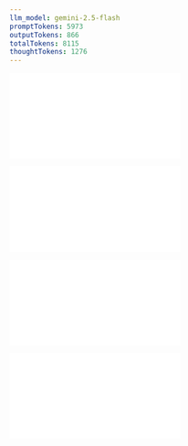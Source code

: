```yaml
---
llm_model: gemini-2.5-flash
promptTokens: 5973
outputTokens: 866
totalTokens: 8115
thoughtTokens: 1276
---
```


![@](steps/prompt.f1a64f69.md)

![@](steps/file.57391edf.md)

![@](steps/file.19b01a10.md)

![@](steps/response.6088f51c.md)